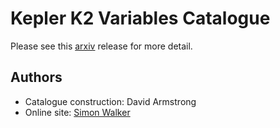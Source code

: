 Kepler K2 Variables Catalogue
=============================

Please see this [arxiv](http://arxiv.org/abs/1411.6830) release for more detail.

Authors
-------

* Catalogue construction: David Armstrong
* Online site: [Simon Walker](https://github.com/mindriot101)
